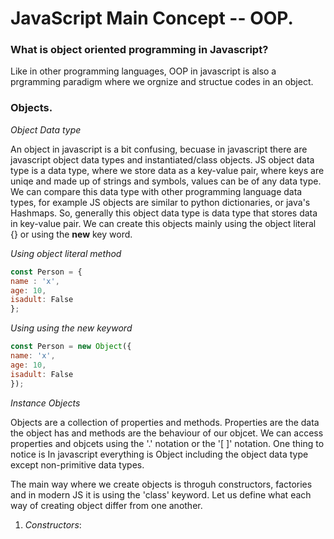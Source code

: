  # JavaScript Main Concept -- OOP.  

### What is object oriented programming in Javascript?

Like in other programming languages, OOP in javascript is also a prgramming paradigm where we orgnize and structue codes in an object. 

### Objects.
*Object Data type*  

An object in javascript is a bit confusing, becuase in javascript there are javascript object data types and instantiated/class objects. 
JS object data type is a data type, where we store data as a key-value pair, where keys are uniqe and made up of strings and symbols, values can be of any data type.
We can compare this data type with other programming language data types, for example JS objects are similar to python dictionaries, or java's Hashmaps. 
So, generally this object data type is data type that stores data in key-value pair. We can create this objects mainly using the object literal {} or using the **new** key word. 

*Using object literal method*  
   ```javascript
   const Person = {
   name : 'x',
   age: 10,
   isadult: False
   };
   ```
*Using using the new keyword*  
 ```javascript
 const Person = new Object({
 name: 'x',
 age: 10,
 isadult: False
 });
```
*Instance Objects*  

Objects are a collection of properties and methods. Properties are the data the object has and methods are the behaviour of our objcet. 
We can access properties and objcets using the '.' notation or the '[ ]' notation. One thing to notice is In javascript everything is Object including the object data type 
except non-primitive data types. 

The main way where we create objects is throguh constructors, factories and in modern JS it is using the 'class' keyword. Let us define what each way of creating object differ from one
another. 

   1. *Constructors*:  





 


 
 
